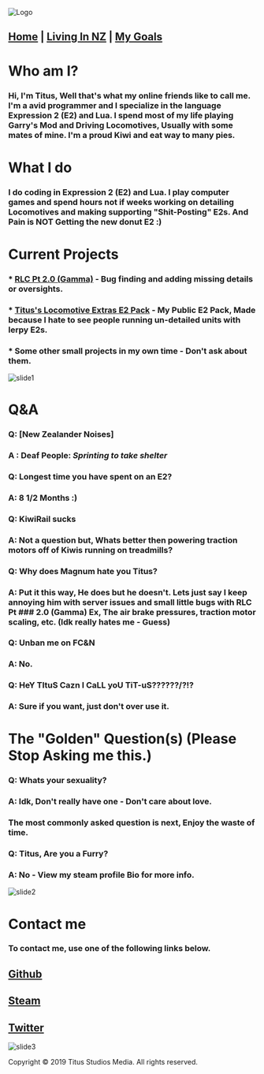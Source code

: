 ![Logo](https://i.imgur.com/qMGwXpQ.png)

## [Home](https://titusstudiosmediagroup.github.io/)   |   [Living In NZ](https://titusstudiosmediagroup.github.io/newzealand)   |   [My Goals](https://titusstudiosmediagroup.github.io/mygoal)

# Who am I?
### Hi, I'm Titus, Well that's what my online friends like to call me. I'm a avid programmer and I specialize in the language Expression 2 (E2)  and Lua. I spend most of my life playing Garry's Mod and Driving Locomotives, Usually with some mates of mine. I'm a proud Kiwi and eat way to many pies.

# What I do
### I do coding in Expression 2 (E2)  and Lua. I play computer games and spend hours not if weeks working on detailing Locomotives and making supporting "Shit-Posting" E2s. And Pain is  NOT Getting the new donut E2 :)

# Current Projects
### * [RLC Pt 2.0 (Gamma)](https://github.com/MagnumMacKivler/RLCPT2) - Bug finding and adding missing details or oversights.
### * [Titus's Locomotive Extras E2 Pack](https://github.com/TitusStudiosMediaGroup/Titus_Locomotive_Extras_E2s) - My Public E2 Pack, Made because I hate to see people running un-detailed units with lerpy E2s.
### * Some other small projects in my own time - Don't ask about them.

![slide1](https://i.imgur.com/Tb5jc5X.jpg)

# Q&A
### Q: [New Zealander Noises]
### A : Deaf People: *Sprinting to take shelter*
### Q: Longest time you have spent on an E2?
### A: 8 1/2 Months :)
### Q: KiwiRail sucks
### A: Not a question but, Whats better then powering traction motors off of Kiwis running on treadmills?
### Q: Why does Magnum hate you Titus?
### A: Put it this way, He does but he doesn't. Lets just say I keep annoying him with server issues and small little bugs with RLC Pt ### 2.0 (Gamma) Ex, The air brake pressures, traction motor scaling, etc. (Idk really hates me - Guess)
### Q: Unban me on FC&N
### A: No.
### Q: HeY TItuS Cazn I CaLL yoU TiT-uS??????/?!?
### A: Sure if you want, just don't over use it.
 
# The "Golden" Question(s) (Please Stop Asking me this.)
### Q: Whats your sexuality?
### A: Idk, Don't really have one - Don't care about love.

### The most commonly asked question is next, Enjoy the waste of time.
### Q: Titus, Are you a Furry?
### A: No - View my steam profile Bio for more info.

![slide2](https://i.imgur.com/EfWbayy.jpg)

# Contact me
### To contact me, use one of the following links below.

## [Github](https://github.com/TitusStudiosMediaGroup/)
## [Steam](https://steamcommunity.com/id/TitusStudiosMediaGroup/)
## [Twitter](https://twitter.com/StudiosTitus)

![slide3](https://i.imgur.com/uTMqKss.jpg)


Copyright © 2019 Titus Studios Media. All rights reserved.
